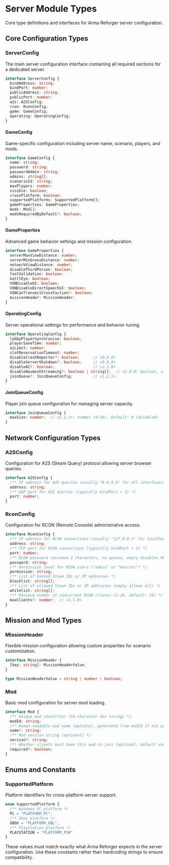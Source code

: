 # Server Module Types

Core type definitions and interfaces for Arma Reforger server configuration.

## Core Configuration Types

### ServerConfig

The main server configuration interface containing all required sections for a dedicated server.

```typescript
interface ServerConfig {
  bindAddress: string;
  bindPort: number;
  publicAddress: string;
  publicPort: number;
  a2s: A2SConfig;
  rcon: RconConfig;
  game: GameConfig;
  operating: OperatingConfig;
}
```

#### GameConfig

Game-specific configuration including server name, scenario, players, and mods.

```typescript
interface GameConfig {
  name: string;
  password: string;
  passwordAdmin: string;
  admins: string[];
  scenarioId: string;
  maxPlayers: number;
  visible: boolean;
  crossPlatform: boolean;
  supportedPlatforms: SupportedPlatform[];
  gameProperties: GameProperties;
  mods: Mod[];
  modsRequiredByDefault?: boolean;
}
```

#### GameProperties

Advanced game behavior settings and mission configuration.

```typescript
interface GameProperties {
  serverMaxViewDistance: number;
  serverMinGrassDistance: number;
  networkViewDistance: number;
  disableThirdPerson: boolean;
  fastValidation: boolean;
  battlEye: boolean;
  VONDisableUI: boolean;
  VONDisableDirectSpeechUI: boolean;
  VONCanTransmitCrossFaction?: boolean;
  missionHeader: MissionHeader;
}
```

#### OperatingConfig

Server operational settings for performance and behavior tuning.

```typescript
interface OperatingConfig {
  lobbyPlayerSynchronise: boolean;
  playerSaveTime: number;
  aiLimit: number;
  slotReservationTimeout: number;
  disableCrashReporter?: boolean;      // v0.9.8+
  disableServerShutdown?: boolean;     // v0.9.8+
  disableAI?: boolean;                 // v1.1.0+
  disableNavmeshStreaming?: boolean | string[];  // v1.0.0: boolean, v1.2.0+: array
  joinQueue?: JoinQueueConfig;         // v1.2.1+
}
```

#### JoinQueueConfig

Player join queue configuration for managing server capacity.

```typescript
interface JoinQueueConfig {
  maxSize: number;  // v1.2.1+: number (0-50), Default: 0 (disabled)
}
```

## Network Configuration Types

### A2SConfig

Configuration for A2S (Steam Query) protocol allowing server browser queries.

```typescript
interface A2SConfig {
  /** IP address for A2S queries (usually "0.0.0.0" for all interfaces) */
  address: string;
  /** UDP port for A2S queries (typically bindPort + 1) */
  port: number;
}
```

### RconConfig

Configuration for RCON (Remote Console) administrative access.

```typescript
interface RconConfig {
  /** IP address for RCON connections (usually "127.0.0.1" for localhost only) */
  address: string;
  /** TCP port for RCON connections (typically bindPort + 2) */
  port: number;
  /** RCON password (minimum 3 characters, no spaces, empty disables RCON) */
  password: string;
  /** Permission level for RCON users ("admin" or "monitor") */
  permission: string;
  /** List of banned Steam IDs or IP addresses */
  blacklist: string[];
  /** List of allowed Steam IDs or IP addresses (empty allows all) */
  whitelist: string[];
  /** Maximum number of concurrent RCON clients (1-16, default: 16) */
  maxClients?: number;  // v1.1.0+
}
```

## Mission and Mod Types

### MissionHeader

Flexible mission configuration allowing custom properties for scenario customization.

```typescript
interface MissionHeader {
  [key: string]: MissionHeaderValue;
}

type MissionHeaderValue = string | number | boolean;
```

### Mod

Basic mod configuration for server mod loading.

```typescript
interface Mod {
  /** Unique mod identifier (16-character hex string) */
  modId: string;
  /** Human-readable mod name (optional, generated from modId if not provided) */
  name?: string;
  /** Mod version string (optional) */
  version?: string;
  /** Whether clients must have this mod to join (optional, default varies by server) */
  required?: boolean;
}
```

## Enums and Constants

### SupportedPlatform

Platform identifiers for cross-platform server support.

```typescript
enum SupportedPlatform {
  /** Windows PC platform */
  PC = "PLATFORM_PC",
  /** Xbox platform */
  XBOX = "PLATFORM_XBL", 
  /** PlayStation platform */
  PLAYSTATION = "PLATFORM_PSN"
}
```

These values must match exactly what Arma Reforger expects in the server configuration. Use these constants rather than hardcoding strings to ensure compatibility.
